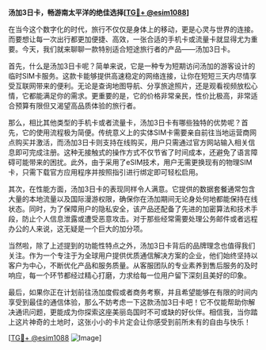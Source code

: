 **汤加3日卡，畅游南太平洋的绝佳选择[[TG💪+ @esim1088](https://t.me/s/esim1088)]**

在当今这个数字化的时代，旅行不仅仅是身体上的移动，更是心灵与世界的连接。而要想让每一次出行都更加便捷、高效，一张合适的手机卡或流量卡就显得尤为重要。今天，我们就来聊聊一款特别适合短途旅行者的产品——汤加3日卡。

首先，什么是汤加3日卡呢？简单来说，它是一种专为短期访问汤加的游客设计的临时SIM卡服务。这款卡能够提供高速稳定的网络连接，让你在短短三天内尽情享受互联网带来的便利。无论是查询地图导航、分享旅途照片，还是观看视频放松心情，它都能满足你的需求。更重要的是，它的价格非常亲民，性价比极高，非常适合预算有限但又渴望高品质体验的旅行者。

那么，相比其他类型的手机卡或者流量卡，汤加3日卡有哪些独特的优势呢？首先，它的使用流程极为简便。传统意义上的实体SIM卡需要亲自前往当地运营商网点购买并激活，而汤加3日卡则支持在线购买，用户只需通过官方网站输入相关信息即可完成注册。这种无接触式的操作方式不仅节省了时间成本，还避免了语言障碍可能带来的困扰。此外，由于采用了eSIM技术，用户无需更换现有的物理SIM卡，只需下载官方应用程序并按照指引进行绑定即可轻松启用。

其次，在性能方面，汤加3日卡的表现同样令人满意。它提供的数据套餐通常包含大量的本地流量以及国际漫游权限，确保你在汤加期间无论身处何地都能保持在线状态。同时，为了保障用户的隐私安全，该产品还配备了先进的加密算法和技术手段，防止个人信息泄露或遭受恶意攻击。对于那些经常需要处理公务邮件或者远程办公的人来说，这无疑是一个巨大的加分项。

当然啦，除了上述提到的功能性特点之外，汤加3日卡背后的品牌理念也值得我们关注。作为一个专注于为全球用户提供优质通信解决方案的企业，他们始终坚持以客户为中心，不断优化产品和服务质量。从客服团队的专业素养到售后服务的及时响应，每一个环节都经过精心打磨，力求给每一位用户留下深刻且美好的印象。

最后，如果你正在计划前往汤加度假或者商务考察，并且希望能够在有限的时间内享受到最佳的通信体验，那么不妨考虑一下这款汤加3日卡吧！它不仅能帮助你解决通讯问题，更能成为你探索这座美丽岛国时不可或缺的好伙伴。相信我，当你踏上这片神奇的土地时，这张小小的卡片定会让你感受到前所未有的自由与快乐！

[[TG💪+ @esim1088](https://t.me/s/esim1088) ![Image](https://i.postimg.cc/4NQfJmqS/Snipaste-2025-05-13-00-14-12.png)]